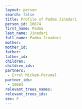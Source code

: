 ```yaml
---
layout: person
search: false
title: Profile of Padma Jinadari
person_id: I0674
first_name: Padma
last_name: Jinadari
full_name: Padma Jinadari
mother: 
mother_id: 
father: 
father_id: 
children:
children_ids:
partners:
 - Errol Mickem-Perumal
partner_ids:
 - I0604
relevant_trees_names:
relevant_trees_ids:
sex: F
---
```


